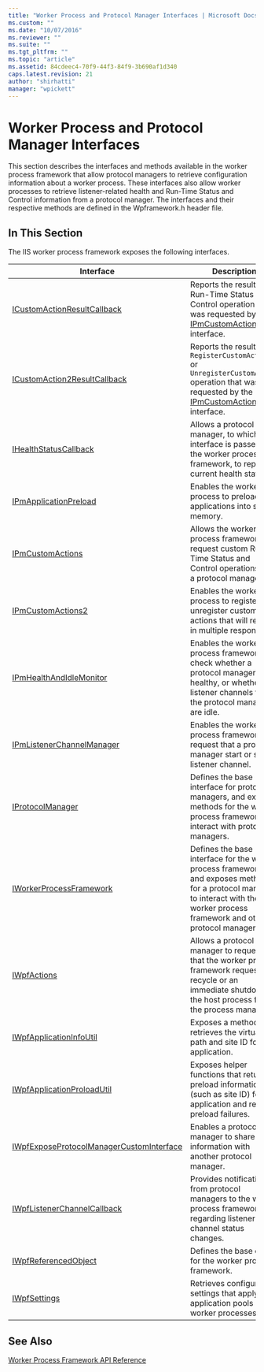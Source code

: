 ```yaml
---
title: "Worker Process and Protocol Manager Interfaces | Microsoft Docs"
ms.custom: ""
ms.date: "10/07/2016"
ms.reviewer: ""
ms.suite: ""
ms.tgt_pltfrm: ""
ms.topic: "article"
ms.assetid: 84cdeec4-70f9-44f3-84f9-3b690af1d340
caps.latest.revision: 21
author: "shirhatti"
manager: "wpickett"
---
```

# Worker Process and Protocol Manager Interfaces
This section describes the interfaces and methods available in the worker process framework that allow protocol managers to retrieve configuration information about a worker process. These interfaces also allow worker processes to retrieve listener-related health and Run-Time Status and Control information from a protocol manager. The interfaces and their respective methods are defined in the Wpframework.h header file.  
  
## In This Section  
 The IIS worker process framework exposes the following interfaces.  
  
|Interface|Description|  
|---------------|-----------------|  
|[ICustomActionResultCallback](../../web-development-reference\native-code-api-reference/icustomactionresultcallback-interface.md)|Reports the results of a Run-Time Status and Control operation that was requested by the [IPmCustomActions](../../web-development-reference\native-code-api-reference/ipmcustomactions-interface.md) interface.|  
|[ICustomAction2ResultCallback](../../web-development-reference\native-code-api-reference/icustomaction2resultcallback-interface.md)|Reports the results of a `RegisterCustomAction` or `UnregisterCustomAction` operation that was requested by the [IPmCustomActions2](../../web-development-reference\native-code-api-reference/ipmcustomactions2-interface.md) interface.|  
|[IHealthStatusCallback](../../web-development-reference\native-code-api-reference/ihealthstatuscallback-interface.md)|Allows a protocol manager, to which this interface is passed by the worker process framework, to report its current health status.|  
|[IPmApplicationPreload](../../web-development-reference\native-code-api-reference/ipmapplicationpreload-interface.md)|Enables the worker process to preload applications into server memory.|  
|[IPmCustomActions](../../web-development-reference\native-code-api-reference/ipmcustomactions-interface.md)|Allows the worker process framework to request custom Run-Time Status and Control operations from a protocol manager.|  
|[IPmCustomActions2](../../web-development-reference\native-code-api-reference/ipmcustomactions2-interface.md)|Enables the worker process to register and unregister custom actions that will result in multiple responses.|  
|[IPmHealthAndIdleMonitor](../../web-development-reference\native-code-api-reference/ipmhealthandidlemonitor-interface.md)|Enables the worker process framework to check whether a protocol manager is healthy, or whether the listener channels for the protocol manager are idle.|  
|[IPmListenerChannelManager](../../web-development-reference\native-code-api-reference/ipmlistenerchannelmanager-interface.md)|Enables the worker process framework to request that a protocol manager start or stop a listener channel.|  
|[IProtocolManager](../../web-development-reference\native-code-api-reference/iprotocolmanager-interface.md)|Defines the base interface for protocol managers, and exposes methods for the worker process framework to interact with protocol managers.|  
|[IWorkerProcessFramework](../../web-development-reference\native-code-api-reference/iworkerprocessframework-interface.md)|Defines the base interface for the worker process framework, and exposes methods for a protocol manager to interact with the worker process framework and other protocol managers.|  
|[IWpfActions](../../web-development-reference\native-code-api-reference/iwpfactions-interface.md)|Allows a protocol manager to request that the worker process framework request a recycle or an immediate shutdown of the host process from the process manager.|  
|[IWpfApplicationInfoUtil](../../web-development-reference\native-code-api-reference/iwpfapplicationinfoutil-interface.md)|Exposes a method that retrieves the virtual path and site ID for an application.|  
|[IWpfApplicationProloadUtil](../../web-development-reference\native-code-api-reference/iwpfapplicationpreloadutil-interface.md)|Exposes helper functions that return preload information (such as site ID) for an application and report preload failures.|  
|[IWpfExposeProtocolManagerCustomInterface](../../web-development-reference\native-code-api-reference/iwpfexposeprotocolmanagercustominterface-interface.md)|Enables a protocol manager to share information with another protocol manager.|  
|[IWpfListenerChannelCallback](../../web-development-reference\native-code-api-reference/iwpflistenerchannelcallback-interface.md)|Provides notifications from protocol managers to the worker process framework regarding listener channel status changes.|  
|[IWpfReferencedObject](../../web-development-reference\native-code-api-reference/iwpfreferencedobject-interface.md)|Defines the base class for the worker process framework.|  
|[IWpfSettings](../../web-development-reference\native-code-api-reference/iwpfsettings-interface.md)|Retrieves configuration settings that apply to application pools and worker processes.|  
  
## See Also  
 [Worker Process Framework API Reference](../../web-development-reference\native-code-api-reference/worker-process-framework-api-reference.md)